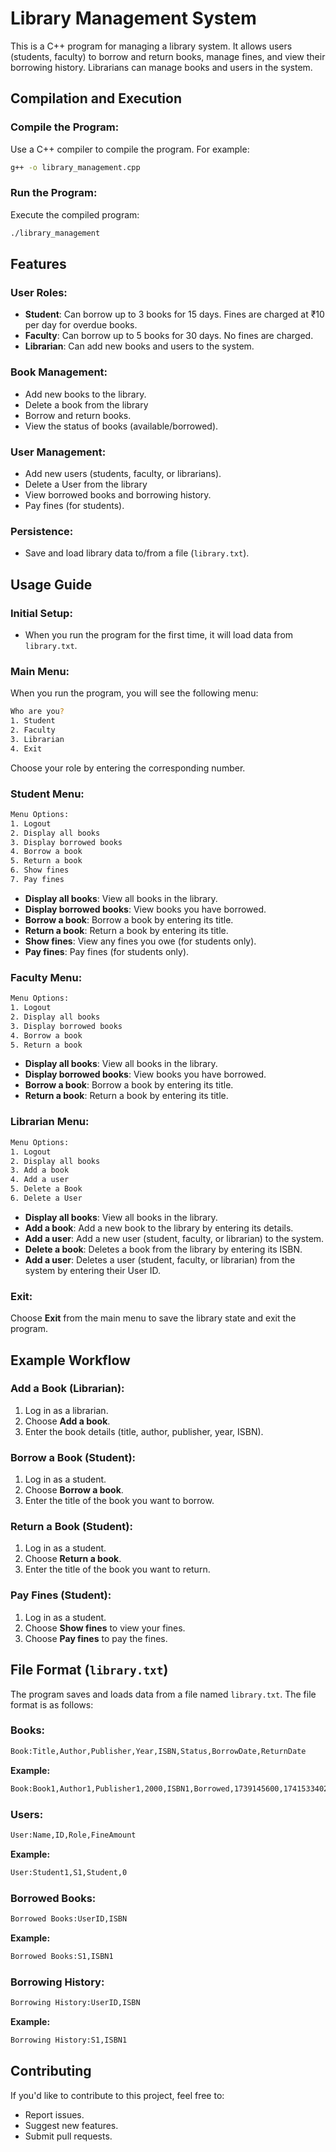 # Library Management System

This is a C++ program for managing a library system. It allows users (students, faculty) to borrow and return books, manage fines, and view their borrowing history. Librarians can manage books and users in the system.

## Compilation and Execution

### Compile the Program:
Use a C++ compiler to compile the program. For example:
```bash
g++ -o library_management.cpp
```

### Run the Program:
Execute the compiled program:
```bash
./library_management
```

## Features

### User Roles:
- **Student**: Can borrow up to 3 books for 15 days. Fines are charged at ₹10 per day for overdue books.
- **Faculty**: Can borrow up to 5 books for 30 days. No fines are charged.
- **Librarian**: Can add new books and users to the system.

### Book Management:
- Add new books to the library.
- Delete a book from the library
- Borrow and return books.
- View the status of books (available/borrowed).

### User Management:
- Add new users (students, faculty, or librarians).
- Delete a User from the library
- View borrowed books and borrowing history.
- Pay fines (for students).

### Persistence:
- Save and load library data to/from a file (`library.txt`).

## Usage Guide

### Initial Setup:
- When you run the program for the first time, it will load data from `library.txt`.

### Main Menu:
When you run the program, you will see the following menu:
```bash
Who are you?
1. Student
2. Faculty
3. Librarian
4. Exit
```
Choose your role by entering the corresponding number.

### Student Menu:
```bash
Menu Options:
1. Logout
2. Display all books
3. Display borrowed books
4. Borrow a book
5. Return a book
6. Show fines
7. Pay fines
```
- **Display all books**: View all books in the library.
- **Display borrowed books**: View books you have borrowed.
- **Borrow a book**: Borrow a book by entering its title.
- **Return a book**: Return a book by entering its title.
- **Show fines**: View any fines you owe (for students only).
- **Pay fines**: Pay fines (for students only).

### Faculty Menu:
```bash
Menu Options:
1. Logout
2. Display all books
3. Display borrowed books
4. Borrow a book
5. Return a book
```
- **Display all books**: View all books in the library.
- **Display borrowed books**: View books you have borrowed.
- **Borrow a book**: Borrow a book by entering its title.
- **Return a book**: Return a book by entering its title.

### Librarian Menu:
```bash
Menu Options:
1. Logout
2. Display all books
3. Add a book
4. Add a user
5. Delete a Book
6. Delete a User
```
- **Display all books**: View all books in the library.
- **Add a book**: Add a new book to the library by entering its details.
- **Add a user**: Add a new user (student, faculty, or librarian) to the system.
- **Delete a book**: Deletes a book from the library by entering its ISBN.
- **Add a user**: Deletes a user (student, faculty, or librarian) from the system by entering their User ID.

### Exit:
Choose **Exit** from the main menu to save the library state and exit the program.

## Example Workflow

### Add a Book (Librarian):
1. Log in as a librarian.
2. Choose **Add a book**.
3. Enter the book details (title, author, publisher, year, ISBN).

### Borrow a Book (Student):
1. Log in as a student.
2. Choose **Borrow a book**.
3. Enter the title of the book you want to borrow.

### Return a Book (Student):
1. Log in as a student.
2. Choose **Return a book**.
3. Enter the title of the book you want to return.

### Pay Fines (Student):
1. Log in as a student.
2. Choose **Show fines** to view your fines.
3. Choose **Pay fines** to pay the fines.

## File Format (`library.txt`)
The program saves and loads data from a file named `library.txt`. The file format is as follows:

### Books:
```bash
Book:Title,Author,Publisher,Year,ISBN,Status,BorrowDate,ReturnDate
```
**Example:**
```bash
Book:Book1,Author1,Publisher1,2000,ISBN1,Borrowed,1739145600,1741533402
```

### Users:
```bash
User:Name,ID,Role,FineAmount
```
**Example:**
```bash
User:Student1,S1,Student,0
```

### Borrowed Books:
```bash
Borrowed Books:UserID,ISBN
```
**Example:**
```bash
Borrowed Books:S1,ISBN1
```
### Borrowing History:
```bash
Borrowing History:UserID,ISBN
```
**Example:**
```bash
Borrowing History:S1,ISBN1
```


## Contributing
If you'd like to contribute to this project, feel free to:
- Report issues.
- Suggest new features.
- Submit pull requests.



